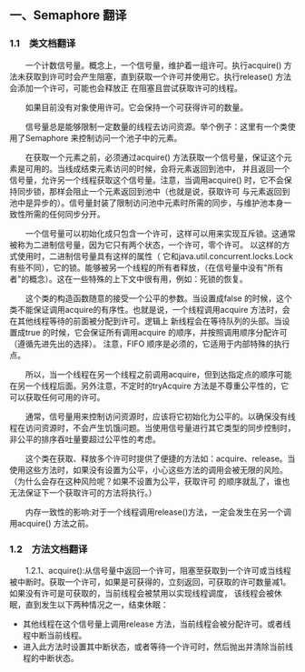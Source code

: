 ## 一、Semaphore 翻译

### 1.1&emsp;类文档翻译

&emsp;&emsp;一个计数信号量。概念上，一个信号量，维护着一组许可。执行acquire() 方法未获取到许可时会产生阻塞，直到获取一个许可并使用它。执行release() 方法会添加一个许可，可能也会释放正
在阻塞且尝试获取许可的线程。

&emsp;&emsp;如果目前没有对象使用许可。它会保持一个可获得许可的数量。

&emsp;&emsp;信号量总是能够限制一定数量的线程去访问资源。举个例子：这里有一个类使用了Semaphore 来控制访问一个池子中的元素。

&emsp;&emsp;在获取一个元素之前，必须通过acquire() 方法获取一个信号量，保证这个元素是可用的。当线成结束元素访问的时候，会将元素返回到池中，
并且返回一个信号量，允许另一个线程获取这个信号量。注意，当调用acquire() 时，它不会保持同步锁，那样会阻止一个元素返回到池中（也就是说，获取许可
与元素返回到池中是异步的）。信号量封装了限制访问池中元素时所需的同步，与维护池本身一致性所需的任何同步分开。

&emsp;&emsp;一个信号量可以初始化成只包含一个许可，这样可以用来实现互斥锁。这通常被称为二进制信号量，因为它只有两个状态，一个许可，零个许可。 以这样的方式使用时，二进制信号量具有这样的属性（
它和java.util.concurrent.locks.Lock 有些不同），它的锁。能够被另一个线程的所有者释放，（在信号量中没有"所有者"的概念）。这在一些特殊的上下文中很有用，例如：死锁的恢复。

&emsp;&emsp;这个类的构造函数随意的接受一个公平的参数。当设置成false 的时候，这个类不能保证调用acquire的有序性。也就是说，一个线程调用acquire 方法时，会在其他线程等待的前面被分配到许可。逻辑上
新线程会在等待队列的头部。当设置成true 的时候，它会保证所有调用acquire 的顺序，并按照调用顺序分配许可（遵循先进先出的选择）。 注意，FIFO 顺序是必须的，它适用于内部特殊的执行点。


&emsp;&emsp;所以，当一个线程在另一个线程之前调用acquire，但到达指定点的顺序可能在另一个线程后面。另外注意，不定时的tryAcquire 方法是不尊重公平性的，它可以获取任何可用的许可。
 
&emsp;&emsp;通常，信号量用来控制访问资源时，应该将它初始化为公平的。以确保没有线程在访问资源时，不会产生饥饿问题。当使用信号量进行其它类型的同步控制时，非公平的排序吞吐量要超过公平性的考虑。
 
&emsp;&emsp;这个类在获取、释放多个许可时提供了便捷的方法如：acquire、release。当使用这些方法时，如果没有设置为公平，小心这些方法的调用会被无限的风险。（为什么会存在这种风险呢？如果不设置为公平，获取许可
的顺序就乱了，谁也无法保证下一个获取许可的方法将执行。）
 
&emsp;&emsp;内存一致性的影响:对于一个线程调用release()方法，一定会发生在另一个调用acquire() 方法之前。

### 1.2&emsp;方法文档翻译

&emsp;&emsp;1.2.1、acquire():从信号量中返回一个许可，阻塞至获取到一个许可或当线程被中断时。获取一个许可，如果是可获得的，立刻返回，可获取的许可数量减1。如果没有许可是可获取的，当前线程会被禁用以实现线程调度，
该线程会被休眠，直到发生以下两种情况之一，结束休眠：
* 其他线程在这个信号量上调用release 方法，当前线程会被分配许可。或者线程中断当前线程。
* 进入此方法时设置其中断状态，或者等待一个许可时，然后抛出并清除当前线程的中断状态。